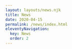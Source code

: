 ```yaml
---
layout: layouts/news.njk
title: News
date: 2020-04-15
permalink: /news/index.html
eleventyNavigation:
  key: News
  order: 2
---
```


